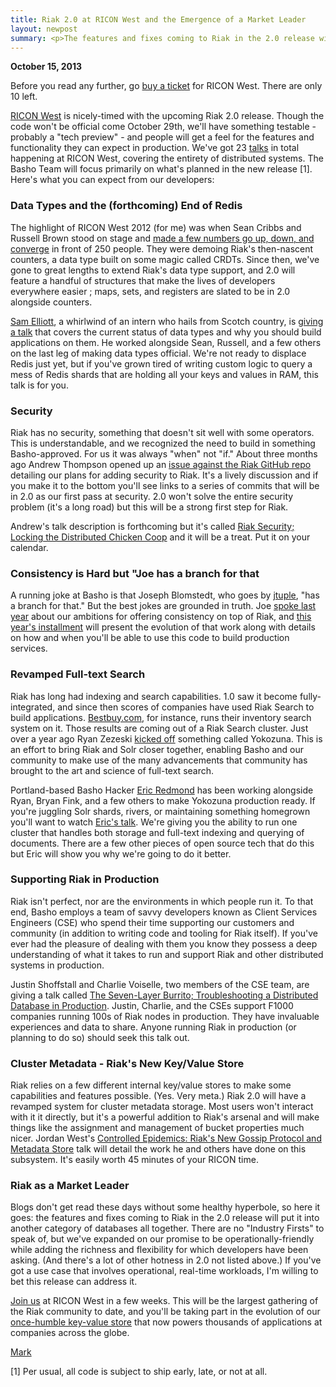 ```yaml
--- 
title: Riak 2.0 at RICON West and the Emergence of a Market Leader
layout: newpost
summary: <p>The features and fixes coming to Riak in the 2.0 release will put it into another category of databases all together. RICON West will highlight a lot of this work and should be there to celebrate and discuss it with us.</p>
--- 
```


**October 15, 2013**

Before you read any further, go [buy a ticket](http://ricon-west-2013.eventbrite.com) for RICON West. There are only 10 left. 

[RICON West](http://ricon.io/west.html) is nicely-timed with the upcoming Riak 2.0 release. Though the code won't be official come October 29th, we'll have something testable - probably a "tech preview" - and people will get a feel for the features and functionality they can expect in production. We've got 23 [talks](http://ricon.io/west.html) in total happening at RICON West, covering the entirety of distributed systems. The Basho Team will focus primarily on what's planned in the new release [1]. Here's what you can expect from our developers:

### Data Types and the (forthcoming) End of Redis

The highlight of RICON West 2012 (for me) was when Sean Cribbs and Russell Brown stood on stage and [made a few numbers go up, down, and converge](https://vimeo.com/52414903) in front of 250 people. They were demoing Riak's then-nascent counters, a data type built on some magic called CRDTs. Since then, we've gone to great lengths to extend Riak's data type support, and 2.0 will feature a handful of structures that make the lives of developers everywhere easier ; maps, sets, and registers are slated to be in 2.0 alongside counters.

[Sam Elliott](http://twitter.com/lenary), a whirlwind of an intern who hails from Scotch country, is [giving a talk](http://lanyrd.com/2013/riconwest/scmzrm/) that covers the current status of data types and why you should build applications on them. He worked alongside Sean, Russell, and a few others on the last leg of making data types official. We're not ready to displace Redis just yet, but if you've grown tired of writing custom logic to query a mess of Redis shards that are holding all your keys and values in RAM, this talk is for you. 

### Security

Riak has no security, something that doesn't sit well with some operators. This is understandable, and we recognized the need to build in something Basho-approved. For us it was always "when" not "if." About three months ago Andrew Thompson opened up an [issue against the Riak GitHub repo](https://github.com/basho/riak/issues/355) detailing our plans for adding security to Riak. It's a lively discussion and if you make it to the bottom you'll see links to a series of commits that will be in 2.0 as our first pass at security.  2.0 won't solve the entire security problem (it's a long road) but this will be a strong first step for Riak.

Andrew's talk description is forthcoming but it's called [Riak Security; Locking the Distributed Chicken Coop](http://lanyrd.com/2013/riconwest/scpgbf/) and it will be a treat. Put it on your calendar. 

### Consistency is Hard but "Joe has a branch for that

A running joke at Basho is that Joseph Blomstedt, who goes by [jtuple](http://twitter.com/jtuple]), "has a branch for that." But the best jokes are grounded in truth.  Joe [spoke last year](https://vimeo.com/51973001) about our ambitions for offering consistency on top of Riak, and [this year's installment](http://lanyrd.com/2013/riconwest/scmzrk/) will present the evolution of that work along with details on how and when you'll be able to use this code to build production services. 

### Revamped Full-text Search

Riak has long had indexing and search capabilities. 1.0 saw it become fully-integrated, and since then scores of companies have used Riak Search to build applications. [Bestbuy.com](http://http://bestbuy.com/), for instance, runs their inventory search system on it. Those results are coming out of a Riak Search cluster. Just over a year ago Ryan Zezeski [kicked off](https://github.com/basho/yokozuna/commit/bce28004900463aa665a866c35342a2569baedc8) something called Yokozuna. This is an effort to bring Riak and Solr closer together, enabling Basho and our community to make use of the many advancements that community has brought to the art and science of full-text search.  

Portland-based Basho Hacker [Eric Redmond](https://twitter.com/coderoshi) has been working alongside Ryan, Bryan Fink, and a few others to make Yokozuna production ready. If you're juggling Solr shards, rivers, or maintaining something homegrown you'll want to watch [Eric's talk](http://ricon.io/west.html#epicredmond). We're giving you the ability to run one cluster that handles both storage and full-text indexing and querying of documents. There are a few other pieces of open source tech that do this but Eric will show you why we're going to do it better.

### Supporting Riak in Production

Riak isn't perfect, nor are the environments in which people run it. To that end, Basho employs a team of savvy developers known as Client Services Engineers (CSE) who spend their time supporting our customers and community (in addition to writing code and tooling for Riak itself). If you've ever had the pleasure of dealing with them you know they possess a deep understanding of what it takes to run and support Riak and other distributed systems in production. 

Justin Shoffstall and Charlie Voiselle, two members of the CSE team, are giving a talk called [The Seven-Layer Burrito; Troubleshooting a Distributed Database in Production](http://lanyrd.com/2013/riconwest/scpgbd/). Justin, Charlie, and the CSEs support F1000 companies running 100s of Riak nodes in production. They have invaluable experiences and data to share. Anyone running Riak in production (or planning to do so) should seek this talk out.

### Cluster Metadata - Riak's New Key/Value Store

Riak relies on a few different internal key/value stores to make some capabilities and features possible. (Yes. Very meta.) Riak 2.0 will have a revamped system for cluster metadata storage. Most users won't interact with it it directly, but it's a powerful addition to Riak's arsenal and will make things like the assignment and management of bucket properties much nicer. Jordan West's [Controlled Epidemics: Riak's New Gossip Protocol and Metadata Store](http://lanyrd.com/2013/riconwest/scpgrc/) talk will detail the work he and others have done on this subsystem. It's easily worth 45 minutes of your RICON time.

### Riak as a Market Leader

Blogs don't get read these days without some healthy hyperbole, so here it goes: the features and fixes coming to Riak in the 2.0 release will put it into another category of databases all together. There are no "Industry Firsts" to speak of, but we've expanded on our promise to be operationally-friendly while adding the richness and flexibility for which developers have been asking. (And there's a lot of other hotness in 2.0 not listed above.) If you've got a use case that involves operational, real-time workloads, I'm willing to bet this release can address it.  

[Join us](http://ricon-west-2013.eventbrite.com) at RICON West in a few weeks. This will be the largest gathering of the Riak community to date, and you'll be taking part in the evolution of our [once-humble key-value store](https://news.ycombinator.com/item?id=748079) that now powers thousands of applications at companies across the globe.

[Mark](http://twitter.com/pharkmillups)

[1] Per usual, all code is subject to ship early, late, or not at all.